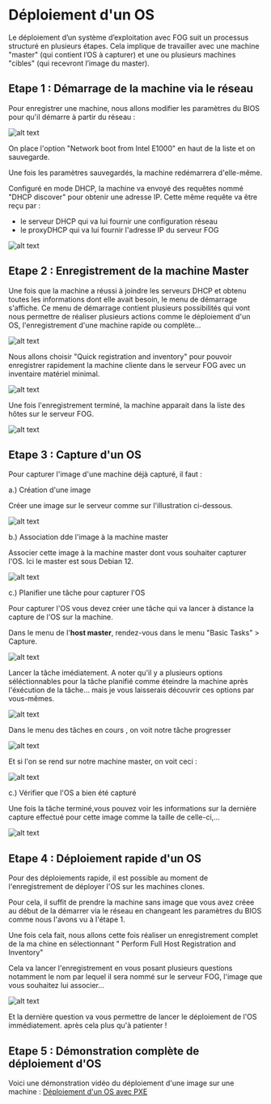 # Déploiement d'un OS

Le déploiement d’un système d’exploitation avec FOG suit un processus structuré en plusieurs étapes. Cela implique de travailler avec une machine "master" (qui contient l’OS à capturer) et une ou plusieurs machines "cibles" (qui recevront l’image du master). 


## Etape 1 : Démarrage de la machine via le réseau 

Pour enregistrer une machine, nous allons  modifier les paramètres du BIOS pour qu'il démarre à partir du réseau : 

![alt text](img/2_deploiement_OS/config_bios.png)

On place l'option "Network boot from Intel E1000" en haut de la liste et on sauvegarde.

Une fois les paramètres sauvegardés, la machine redémarrera d'elle-même. 

Configuré en mode DHCP, la machine va envoyé des requêtes nommé "DHCP discover" pour obtenir une adresse IP. Cette même requête va être reçu par :
- le serveur DHCP qui va lui fournir une configuration réseau
- le proxyDHCP qui va lui fournir l'adresse IP du serveur FOG

![alt text](img/2_deploiement_OS/dhcp_attribution.png)

## Etape 2 : Enregistrement de la machine Master

Une fois que la machine a réussi à joindre les serveurs DHCP et obtenu toutes les informations dont elle avait besoin, le menu de démarrage s'affiche. Ce menu de démarrage contient plusieurs possibilités qui vont nous permettre de réaliser plusieurs actions comme le déploiement d'un OS, l'enregistrement d'une machine rapide ou complète...

![alt text](img/2_deploiement_OS/menu_demarrage.png)

Nous allons choisir "Quick registration and inventory" pour pouvoir enregistrer rapidement la machine cliente dans le serveur FOG avec un inventaire matériel minimal. 

![alt text](img/2_deploiement_OS/enregistrement_rapide.png)

Une fois l'enregistrement terminé, la machine apparait dans la liste des hôtes sur le serveur FOG.

![alt text](img/2_deploiement_OS/host.png)

## Etape 3 : Capture d'un OS

Pour capturer l'image d'une machine déjà capturé, il faut :

a.) Création d'une image

Créer une image sur le serveur comme sur l'illustration ci-dessous.

![alt text](img/2_deploiement_OS/creation_image.png)

b.) Association dde l'image à la machine master

Associer cette image à la machine master dont vous souhaiter capturer l'OS. Ici le master est sous Debian 12.

![alt text](img/2_deploiement_OS/association_image.png)

c.) Planifier une tâche pour capturer l'OS

Pour capturer l'OS vous devez créer une tâche qui va lancer à distance la capture de l'OS sur la machine. 

Dans le menu de l'**host master**, rendez-vous dans le menu "Basic Tasks" > Capture. 

![alt text](img/2_deploiement_OS/Capture_imge.png)

Lancer la tâche imédiatement. A noter qu'il y a plusieurs options séléctionnables pour la tâche planifié comme éteindre la machine après l'éxécution de la tâche... mais je vous laisserais découvrir ces options par vous-mêmes.

![alt text](img/2_deploiement_OS/task_scheduled.png)

Dans le menu des tâches en cours , on voit notre tâche progresser 

![alt text](img/2_deploiement_OS/progression_tâche.png)

Et si l'on se rend sur notre machine master, on voit ceci : 

![alt text](img/2_deploiement_OS/master_progression_capture.png)

c.) Vérifier que l'OS a bien été capturé

Une fois la tâche terminé,vous pouvez voir les informations sur la dernière capture effectué pour cette image comme la taille de celle-ci,...

![alt text](img/2_deploiement_OS/etat_image_capture.png)

## Etape 4 : Déploiement rapide d'un OS

Pour des déploiements rapide, il est possible au moment de l'enregistrement de déployer l'OS sur les machines clones.

Pour cela, il suffit de prendre la machine sans image que vous avez créee au début de la démarrer via le réseau en changeant les paramètres du BIOS comme nous l'avons vu à l'étape 1. 

Une fois cela fait, nous allons cette fois réaliser un enregistrement complet de la ma chine en sélectionnant " Perform Full Host Registration and Inventory"

Cela va lancer l'enregistrement en vous posant plusieurs questions notamment le nom par lequel il sera nommé sur le serveur FOG, l'image que vous souhaitez lui associer...

![alt text](img/2_deploiement_OS/enregistrement_full.png)

Et la dernière question va vous permettre de lancer le déploiement de l'OS immédiatement. après cela plus qu'à patienter ! 

## Etape 5 : Démonstration complète de déploiement d'OS

Voici une démonstration vidéo du déploiement d'une image sur une machine : [Déploiement d'un OS avec PXE](https://youtu.be/eOzP9_6v5m0)











